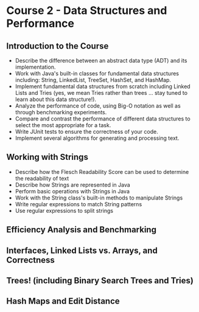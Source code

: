 # Course 2 - Data Structures and Performance

## Introduction to the Course
* Describe the difference between an abstract data type (ADT) and its implementation.
* Work with Java's built-in classes for fundamental data structures including: String, LinkedList, TreeSet, HashSet, and HashMap.
* Implement fundamental data structures from scratch including Linked Lists and Tries (yes, we mean Tries rather than trees ... stay tuned to learn about this data structure!).
* Analyze the performance of code, using Big-O notation as well as through benchmarking experiments.
* Compare and contrast the performance of different data structures to select the most appropriate for a task.
* Write JUnit tests to ensure the correctness of your code.
* Implement several algorithms for generating and processing text.

## Working with Strings
* Describe how the Flesch Readability Score can be used to determine the readability of text
* Describe how Strings are represented in Java
* Perform basic operations with Strings in Java
* Work with the String class's built-in methods to manipulate Strings
* Write regular expressions to match String patterns
* Use regular expressions to split strings

## Efficiency Analysis and Benchmarking
## Interfaces, Linked Lists vs. Arrays, and Correctness
## Trees! (including Binary Search Trees and Tries)
##  Hash Maps and Edit Distance
